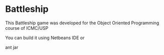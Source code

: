 Battleship
============

This Battleship game was developed for the Object Oriented Programming course of ICMC/USP

You can build it using Netbeans IDE or

ant jar
